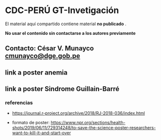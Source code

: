 # CDC-PERÚ GT-Invetigación

El material aquí compartido contiene material __no publicado__ . 

__No usar el contenido sin contactarse a los autores previamente__

## Contacto: César V. Munayco cmunayco@dge.gob.pe

## link a poster anemia

## link a poster Sindrome Guillain-Barré

### referencias

- https://journal.r-project.org/archive/2018/RJ-2018-036/index.html

- formato de poster: https://www.npr.org/sections/health-shots/2019/06/11/729314248/to-save-the-science-poster-researchers-want-to-kill-it-and-start-over
